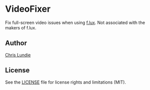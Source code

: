 # VideoFixer

Fix full-screen video issues when using [f.lux](https://justgetflux.com). Not associated with the makers of f.lux.

## Author

[Chris Lundie](https://www.lundie.ca/)

## License

See the [LICENSE](LICENSE.md) file for license rights and limitations (MIT).
